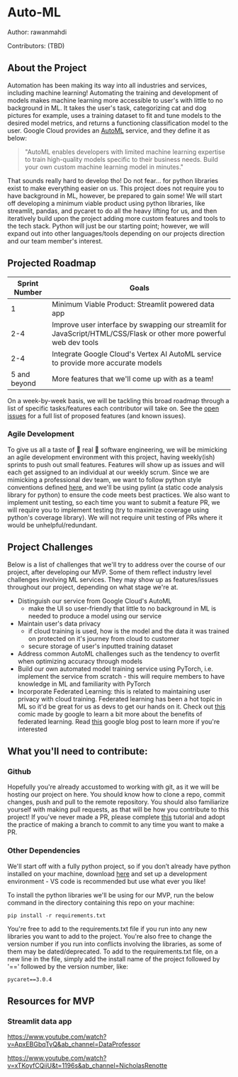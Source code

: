 # Auto-ML
Author: rawanmahdi

Contributors: (TBD)
<!-- TODO: add in repo badges once project starts-->
<!-- TODO: move some of the content to a specialized doc for developers, turn this doc into a 'how to use the service' type doc -->
## About the Project
<!-- TODO: insert screenshot of application page-->
Automation has been making its way into all industries and services, including machine learning! Automating the training and development of models makes machine learning more accessible to user's with little to no background in ML. It takes the user's task, categorizing cat and dog pictures for example, uses a training dataset to fit and tune models to the desired model metrics, and returns a functioning classification model to the user. Google Cloud provides an [AutoML](https://cloud.google.com/vertex-ai/docs/beginner/beginners-guide) service, and they define it as below:

> "AutoML enables developers with limited machine learning expertise to train high-quality models specific to their business needs. Build your own custom machine learning model in minutes."

That sounds really hard to develop tho! Do not fear... for python libraries exist to make everything easier on us. This project does not require you to have background in ML, however, be prepared to gain some! We will start off developing a minimum viable product using python libraries, like streamlit, pandas, and pycaret to do all the heavy lifting for us, and then iteratively build upon the project adding more custom features and tools to the tech stack. Python will just be our starting point; however, we will expand out into other languages/tools depending on our projects direction and our team member's interest. 

## Projected Roadmap
| Sprint Number   | Goals |
|-----------------|---------|
|1| Minimum Viable Product: Streamlit powered data app |
|2-4 | Improve user interface by swapping our streamlit for JavaScript/HTML/CSS/Flask or other more powerful web dev tools
|2-4|Integrate Google Cloud's Vertex AI AutoML service to provide more accurate models|
|5 and beyond | More features that we'll come up with as a team! 

On a week-by-week basis, we will be tackling this broad roadmap through a list of specific tasks/features each contributor will take on. See the [open issues](https://github.com/DSC-McMaster-U/Auto-ML/issues) for a full list of proposed features (and known issues).

### Agile Development
To give us all a taste of :star2: real :star2: software engineering, we will be mimicking an agile development environment with this project, having weekly(ish) sprints to push out small features. Features will show up as issues and will each get assigned to an individual at our weekly scrum. Since we are mimicking a professional dev team, we want to follow python style conventions defined [here](https://peps.python.org/pep-0008/), and we'll be using pylint (a static code analysis library for python) to ensure the code meets best practices. We also want to implement unit testing, so each time you want to submit a feature PR, we will require you to implement testing (try to maximize coverage using python's coverage library). We will not require unit testing of PRs where it would be unhelpful/redundant. 

## Project Challenges 
Below is a list of challenges that we'll try to address over the course of our project, after developing our MVP. Some of them reflect industry level challenges involving ML services. They may show up as features/issues throughout our project, depending on what stage we're at.  
- Distinguish our service from Google Cloud's AutoML
    - make the UI so user-friendly that little to no background in ML is needed to produce a model using our service
- Maintain user's data privacy 
    - if cloud training is used, how is the model and the data it was trained on protected on it's journey from cloud to customer
    - secure storage of user's inputted training dataset
- Address common AutoML challenges such as the tendency to overfit when optimizing accuracy through models
- Build our own automated model training service using PyTorch, i.e. implement the service from scratch - this will require members to have knowledge in ML and familiarity with PyTorch
- Incorporate Federated Learning: this is related to maintaining user privacy with cloud training. Federated learning has been a hot topic in ML so it'd be great for us as devs to get our hands on it. Check out [this](https://federated.withgoogle.com/) comic made by google to learn a bit more about the benefits of federated learning. Read [this](https://blog.research.google/2017/04/federated-learning-collaborative.html?m=1) google blog post to learn more if you're interested

## What you'll need to contribute:

### Github
Hopefully you're already accustomed to working with git, as it we will be hosting our project on here. You should know how to clone a repo, commit changes, push and pull to the remote repository. You should also familiarize yourself with making pull requests, as that will be how you contribute to this project! If you've never made a PR, please complete [this](https://github.com/firstcontributions/first-contributions) tutorial and adopt the practice of making a branch to commit to any time you want to make a PR. 

### Other Dependencies
We'll start off with a fully python project, so if you don’t already have python installed on your machine, download [here](https://www.python.org/downloads/) and set up a development environment - VS code is recommended but use what ever you like!

To install the python libraries we'll be using for our MVP, run the below command in the directory containing this repo on your machine:

`pip install -r requirements.txt`

You're free to add to the requirements.txt file if you run into any new libraries you want to add to the project. You're also free to change the version number if you run into conflicts involving the libraries, as some of them may be dated/deprecated. To add to the requirements.txt file, on a new line in the file, simply add the install name of the project followed by '==' followed by the version number, like:

 `pycaret==3.0.4` 

## Resources for MVP

### Streamlit data app

https://www.youtube.com/watch?v=ApxEBGbqTyQ&ab_channel=DataProfessor

https://www.youtube.com/watch?v=xTKoyfCQiiU&t=1196s&ab_channel=NicholasRenotte




